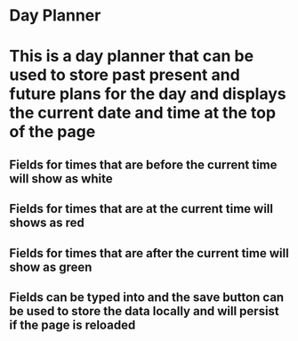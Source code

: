 # Day Planner
# This is a day planner that can be used to store past present and future plans for the day and displays the current date and time at the top of the page
## Fields for times that are before the current time will show as white
## Fields for times that are at the current time will shows as red
## Fields for times that are after the current time will show as green
## Fields can be typed into and the save button can be used to store the data locally and will persist if the page is reloaded